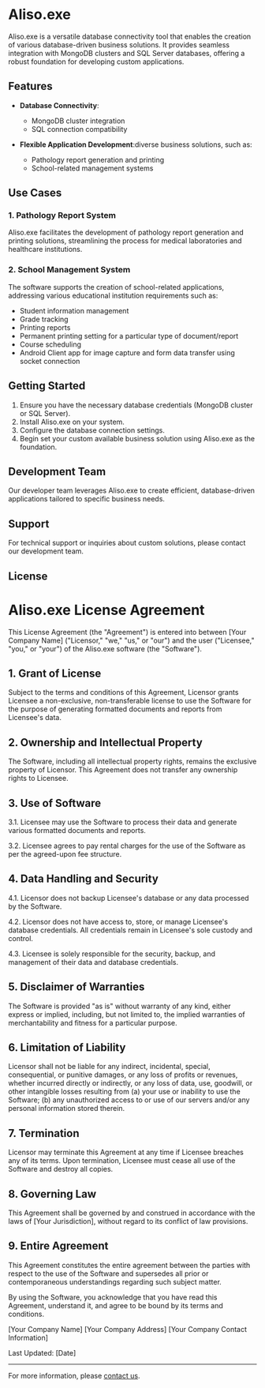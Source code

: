 # Aliso.exe

Aliso.exe is a versatile database connectivity tool that enables the creation of various database-driven business solutions. It provides seamless integration with MongoDB clusters and SQL Server databases, offering a robust foundation for developing custom applications.

## Features

- **Database Connectivity**: 
  - MongoDB cluster integration
  - SQL connection compatibility

- **Flexible Application Development**:diverse business solutions, such as:
  - Pathology report generation and printing
  - School-related management systems

## Use Cases

### 1. Pathology Report System

Aliso.exe facilitates the development of pathology report generation and printing solutions, streamlining the process for medical laboratories and healthcare institutions.

### 2. School Management System

The software supports the creation of school-related applications, addressing various educational institution requirements such as:
- Student information management
- Grade tracking
- Printing reports
- Permanent printing setting for a particular type of document/report
- Course scheduling
- Android Client app for image capture and form data transfer using socket connection

## Getting Started

1. Ensure you have the necessary database credentials (MongoDB cluster or SQL Server).
2. Install Aliso.exe on your system.
3. Configure the database connection settings.
4. Begin set your custom available business solution using Aliso.exe as the foundation.

## Development Team

Our developer team leverages Aliso.exe to create efficient, database-driven applications tailored to specific business needs.

## Support

For technical support or inquiries about custom solutions, please contact our development team.

## License

# Aliso.exe License Agreement

This License Agreement (the "Agreement") is entered into between [Your Company Name] ("Licensor," "we," "us," or "our") and the user ("Licensee," "you," or "your") of the Aliso.exe software (the "Software").

## 1. Grant of License

Subject to the terms and conditions of this Agreement, Licensor grants Licensee a non-exclusive, non-transferable license to use the Software for the purpose of generating formatted documents and reports from Licensee's data.

## 2. Ownership and Intellectual Property

The Software, including all intellectual property rights, remains the exclusive property of Licensor. This Agreement does not transfer any ownership rights to Licensee.

## 3. Use of Software

3.1. Licensee may use the Software to process their data and generate various formatted documents and reports.

3.2. Licensee agrees to pay rental charges for the use of the Software as per the agreed-upon fee structure.

## 4. Data Handling and Security

4.1. Licensor does not backup Licensee's database or any data processed by the Software.

4.2. Licensor does not have access to, store, or manage Licensee's database credentials. All credentials remain in Licensee's sole custody and control.

4.3. Licensee is solely responsible for the security, backup, and management of their data and database credentials.

## 5. Disclaimer of Warranties

The Software is provided "as is" without warranty of any kind, either express or implied, including, but not limited to, the implied warranties of merchantability and fitness for a particular purpose.

## 6. Limitation of Liability

Licensor shall not be liable for any indirect, incidental, special, consequential, or punitive damages, or any loss of profits or revenues, whether incurred directly or indirectly, or any loss of data, use, goodwill, or other intangible losses resulting from (a) your use or inability to use the Software; (b) any unauthorized access to or use of our servers and/or any personal information stored therein.

## 7. Termination

Licensor may terminate this Agreement at any time if Licensee breaches any of its terms. Upon termination, Licensee must cease all use of the Software and destroy all copies.

## 8. Governing Law

This Agreement shall be governed by and construed in accordance with the laws of [Your Jurisdiction], without regard to its conflict of law provisions.

## 9. Entire Agreement

This Agreement constitutes the entire agreement between the parties with respect to the use of the Software and supersedes all prior or contemporaneous understandings regarding such subject matter.

By using the Software, you acknowledge that you have read this Agreement, understand it, and agree to be bound by its terms and conditions.

[Your Company Name]
[Your Company Address]
[Your Company Contact Information]

Last Updated: [Date]


---

For more information, please [contact us](mailto:arifaliarifnadwi@gmail.com).

